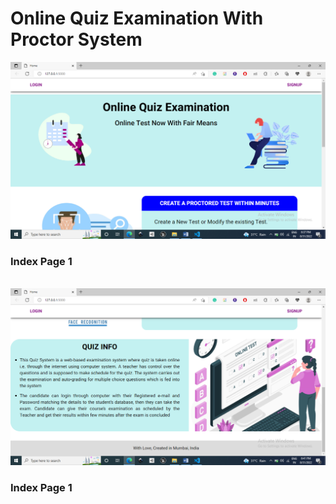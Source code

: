 
<h1> Online Quiz Examination With Proctor System </h1>
<img src="SS/index1.png">
<h3>Index Page 1</h3>
<br>
<img src="SS/index2.png">
<h3>Index Page 1</h3>
